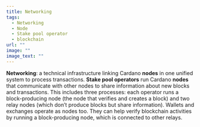 ```yaml
---
title: Networking
tags:
  - Networking
  - Node
  - Stake pool operator
  - blockchain
url: ""
image: ""
image_text: ""
---
```


**Networking**: a technical infrastructure linking Cardano **nodes** in one unified system to process transactions. **Stake pool operators** run Cardano **nodes** that communicate with other nodes to share information about new blocks and transactions. This includes three processes: each operator runs a block-producing node (the node that verifies and creates a block) and two relay nodes (which don’t produce blocks but share information). Wallets and exchanges operate as nodes too. They can help verify blockchain activities by running a block-producing node, which is connected to other relays.
